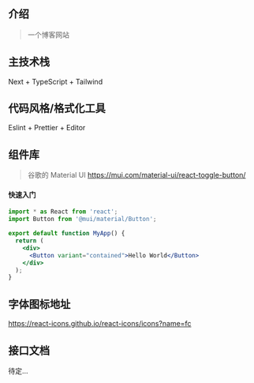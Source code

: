 ## 介绍
> 一个博客网站

## 主技术栈
Next + TypeScript + Tailwind

## 代码风格/格式化工具
Eslint + Prettier + Editor

## 组件库
> 谷歌的 Material UI https://mui.com/material-ui/react-toggle-button/
#### 快速入门
```jsx
import * as React from 'react';
import Button from '@mui/material/Button';

export default function MyApp() {
  return (
    <div>
      <Button variant="contained">Hello World</Button>
    </div>
  );
}
```

## 字体图标地址
https://react-icons.github.io/react-icons/icons?name=fc

## 接口文档
待定...
